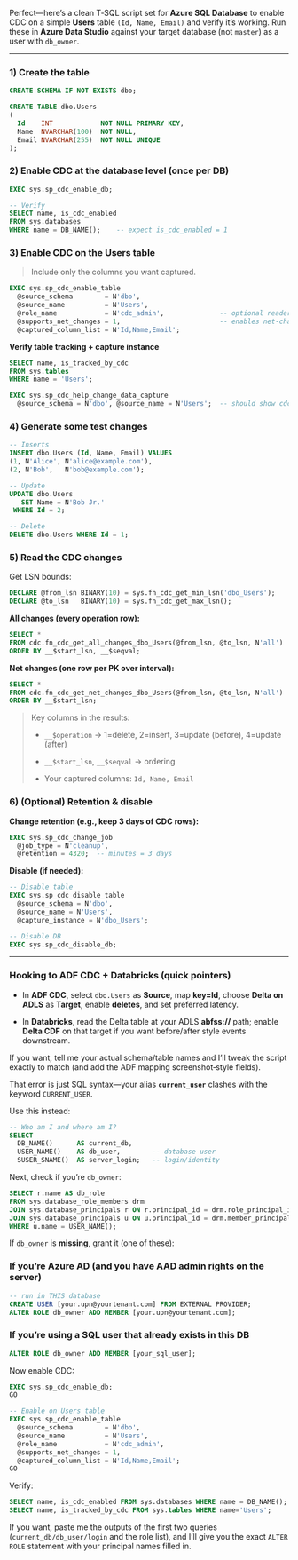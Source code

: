 

Perfect—here’s a clean T‑SQL script set for **Azure SQL Database** to enable CDC on a simple **Users** table `(Id, Name, Email)` and verify it’s working. Run these in **Azure Data Studio** against your target database (not `master`) as a user with `db_owner`.

---

### 1) Create the table

```sql
CREATE SCHEMA IF NOT EXISTS dbo;

CREATE TABLE dbo.Users
(
  Id    INT            NOT NULL PRIMARY KEY,
  Name  NVARCHAR(100)  NOT NULL,
  Email NVARCHAR(255)  NOT NULL UNIQUE
);
```

### 2) Enable CDC at the **database** level (once per DB)

```sql
EXEC sys.sp_cdc_enable_db;

-- Verify
SELECT name, is_cdc_enabled
FROM sys.databases
WHERE name = DB_NAME();    -- expect is_cdc_enabled = 1
```

### 3) Enable CDC on the **Users** table

> Include only the columns you want captured.

```sql
EXEC sys.sp_cdc_enable_table
  @source_schema        = N'dbo',
  @source_name          = N'Users',
  @role_name            = N'cdc_admin',              -- optional reader role
  @supports_net_changes = 1,                         -- enables net-changes function
  @captured_column_list = N'Id,Name,Email';
```

**Verify table tracking + capture instance**

```sql
SELECT name, is_tracked_by_cdc
FROM sys.tables
WHERE name = 'Users';

EXEC sys.sp_cdc_help_change_data_capture
  @source_schema = N'dbo', @source_name = N'Users';  -- should show cdc.dbo_Users_CT
```

### 4) Generate some test changes

```sql
-- Inserts
INSERT dbo.Users (Id, Name, Email) VALUES
(1, N'Alice', N'alice@example.com'),
(2, N'Bob',   N'bob@example.com');

-- Update
UPDATE dbo.Users
   SET Name = N'Bob Jr.'
 WHERE Id = 2;

-- Delete
DELETE dbo.Users WHERE Id = 1;
```

### 5) Read the CDC changes

Get LSN bounds:

```sql
DECLARE @from_lsn BINARY(10) = sys.fn_cdc_get_min_lsn('dbo_Users');
DECLARE @to_lsn   BINARY(10) = sys.fn_cdc_get_max_lsn();
```

**All changes (every operation row):**

```sql
SELECT *
FROM cdc.fn_cdc_get_all_changes_dbo_Users(@from_lsn, @to_lsn, N'all')
ORDER BY __$start_lsn, __$seqval;
```

**Net changes (one row per PK over interval):**

```sql
SELECT *
FROM cdc.fn_cdc_get_net_changes_dbo_Users(@from_lsn, @to_lsn, N'all')
ORDER BY __$start_lsn;
```

> Key columns in the results:
> 
> - `__$operation` → 1=delete, 2=insert, 3=update (before), 4=update (after)
>     
> - `__$start_lsn`, `__$seqval` → ordering
>     
> - Your captured columns: `Id, Name, Email`
>     

### 6) (Optional) Retention & disable

**Change retention (e.g., keep 3 days of CDC rows):**

```sql
EXEC sys.sp_cdc_change_job
  @job_type = N'cleanup',
  @retention = 4320;  -- minutes = 3 days
```

**Disable (if needed):**

```sql
-- Disable table
EXEC sys.sp_cdc_disable_table
  @source_schema = N'dbo',
  @source_name = N'Users',
  @capture_instance = N'dbo_Users';

-- Disable DB
EXEC sys.sp_cdc_disable_db;
```

---

### Hooking to ADF CDC + Databricks (quick pointers)

- In **ADF CDC**, select `dbo.Users` as **Source**, map **key=Id**, choose **Delta on ADLS** as **Target**, enable **deletes**, and set preferred latency.
    
- In **Databricks**, read the Delta table at your ADLS **abfss://** path; enable **Delta CDF** on that target if you want before/after style events downstream.
    

If you want, tell me your actual schema/table names and I’ll tweak the script exactly to match (and add the ADF mapping screenshot‑style fields).



That error is just SQL syntax—your alias **`current_user`** clashes with the keyword `CURRENT_USER`.

Use this instead:

```sql
-- Who am I and where am I?
SELECT 
  DB_NAME()      AS current_db,
  USER_NAME()    AS db_user,        -- database user
  SUSER_SNAME()  AS server_login;   -- login/identity
```

Next, check if you’re `db_owner`:

```sql
SELECT r.name AS db_role
FROM sys.database_role_members drm
JOIN sys.database_principals r ON r.principal_id = drm.role_principal_id
JOIN sys.database_principals u ON u.principal_id = drm.member_principal_id
WHERE u.name = USER_NAME();
```

If `db_owner` is **missing**, grant it (one of these):

### If you’re Azure AD (and you have AAD admin rights on the server)

```sql
-- run in THIS database
CREATE USER [your.upn@yourtenant.com] FROM EXTERNAL PROVIDER;
ALTER ROLE db_owner ADD MEMBER [your.upn@yourtenant.com];
```

### If you’re using a SQL user that already exists in this DB

```sql
ALTER ROLE db_owner ADD MEMBER [your_sql_user];
```

Now enable CDC:

```sql
EXEC sys.sp_cdc_enable_db;
GO

-- Enable on Users table
EXEC sys.sp_cdc_enable_table
  @source_schema        = N'dbo',
  @source_name          = N'Users',
  @role_name            = N'cdc_admin',
  @supports_net_changes = 1,
  @captured_column_list = N'Id,Name,Email';
GO
```

Verify:

```sql
SELECT name, is_cdc_enabled FROM sys.databases WHERE name = DB_NAME();
SELECT name, is_tracked_by_cdc FROM sys.tables WHERE name='Users';
```

If you want, paste me the outputs of the first two queries (`current_db/db_user/login` and the role list), and I’ll give you the exact `ALTER ROLE` statement with your principal names filled in.